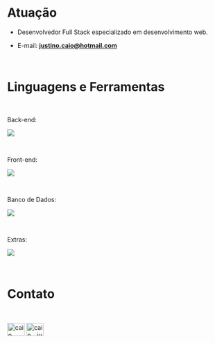 <h1 align="left">Atuação</h1>

- Desenvolvedor Full Stack especializado em desenvolvimento web.<br>

- E-mail: <b>justino.caio@hotmail.com</b></p><br>

<h1 align="left">Linguagens e Ferramentas</h1><br>

<p align="left">Back-end:</p>
<p align="left">
  <a href="https://skillicons.dev">
    <img src="https://skillicons.dev/icons?i=python,flask,php,laravel,java" />
  </a>
</p><br>

<p align="left">Front-end:</p>
<p align="left">
  <a href="https://skillicons.dev">
    <img src="https://skillicons.dev/icons?i=html,css,bootstrap,js,vuejs" />
  </a>
</p><br>

<p align="left">Banco de Dados:</p>
<p align="left">
  <a href="https://skillicons.dev">
    <img src="https://skillicons.dev/icons?i=mysql,sqlite" />
  </a>
</p><br>

<p align="left">Extras:</p>
<p align="left">
  <a href="https://skillicons.dev">
    <img src="https://skillicons.dev/icons?i=figma,vscode,replit,git" />
  </a>
</p><br>

<h1 align="left">Contato</h1><br>

<p align="left">
<a href="https://www.linkedin.com/in/caio-victor-alves-justino-0a0a94241" target="blank"><img align="center" src="https://raw.githubusercontent.com/rahuldkjain/github-profile-readme-generator/master/src/images/icons/Social/linked-in-alt.svg" alt="caio victor alves justino" height="30" width="40" /></a>
<a href="https://instagram.com/caio__justino" target="blank"><img align="center" src="https://raw.githubusercontent.com/rahuldkjain/github-profile-readme-generator/master/src/images/icons/Social/instagram.svg" alt="caio__justino" height="30" width="40" /></a>
</p>
